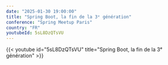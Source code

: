 ```yaml
---
date: "2025-01-30 19:00:00"
title: "Spring Boot, la fin de la 3ᵉ génération"
conference: "Spring Meetup Paris"
country: "FR"
youtubeId: 5sL8DzQTsVU
---
```


{{< youtube id="5sL8DzQTsVU" title="Spring Boot, la fin de la 3ᵉ génération" >}}

